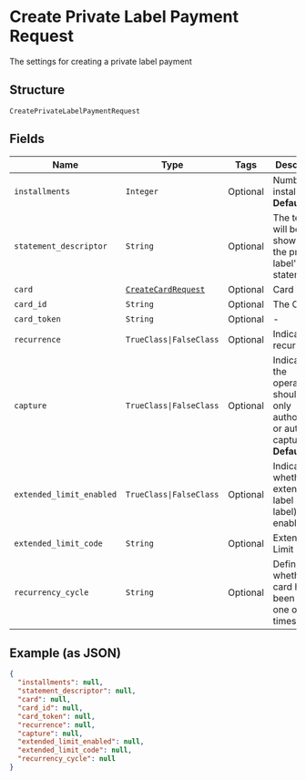 
# Create Private Label Payment Request

The settings for creating a private label payment

## Structure

`CreatePrivateLabelPaymentRequest`

## Fields

| Name | Type | Tags | Description |
|  --- | --- | --- | --- |
| `installments` | `Integer` | Optional | Number of installments<br>**Default**: `1` |
| `statement_descriptor` | `String` | Optional | The text that will be shown on the private label's statement |
| `card` | [`CreateCardRequest`](../../doc/models/create-card-request.md) | Optional | Card data |
| `card_id` | `String` | Optional | The Card id |
| `card_token` | `String` | Optional | - |
| `recurrence` | `TrueClass\|FalseClass` | Optional | Indicates a recurrence |
| `capture` | `TrueClass\|FalseClass` | Optional | Indicates if the operation should be only authorization or auth and capture.<br>**Default**: `true` |
| `extended_limit_enabled` | `TrueClass\|FalseClass` | Optional | Indicates whether the extended label (private label) is enabled |
| `extended_limit_code` | `String` | Optional | Extended Limit Code |
| `recurrency_cycle` | `String` | Optional | Defines whether the card has been used one or more times. |

## Example (as JSON)

```json
{
  "installments": null,
  "statement_descriptor": null,
  "card": null,
  "card_id": null,
  "card_token": null,
  "recurrence": null,
  "capture": null,
  "extended_limit_enabled": null,
  "extended_limit_code": null,
  "recurrency_cycle": null
}
```

